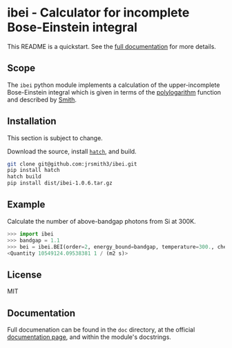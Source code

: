 # ibei - Calculator for incomplete Bose-Einstein integral
This README is a quickstart. See the [full documentation](https://ibei.readthedocs.org) for more details.


## Scope
The `ibei` python module implements a calculation of the upper-incomplete Bose-Einstein integral which is given in terms of the [polylogarithm](https://en.wikipedia.org/wiki/Polylogarithm) function and described by [Smith](https://github.com/jrsmith3/paper-2014-08_incomplete_bose_einstein_integral).


## Installation
This section is subject to change.

Download the source, install [`hatch`](https://hatch.pypa.io/latest/),
and build.

```bash
git clone git@github.com:jrsmith3/ibei.git
pip install hatch
hatch build
pip install dist/ibei-1.0.6.tar.gz
```


## Example
Calculate the number of above-bandgap photons from Si at 300K.

```python
>>> import ibei
>>> bandgap = 1.1
>>> bei = ibei.BEI(order=2, energy_bound=bandgap, temperature=300., chemical_potential=0.)
<Quantity 10549124.09538381 1 / (m2 s)>
```


## License
MIT


## Documentation
Full documenation can be found in the `doc` directory, at the official [documentation page](https://ibei.readthedocs.org), and within the module's docstrings.
